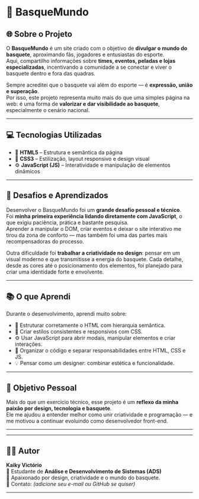 # 🏀 **BasqueMundo**

## 🌐 Sobre o Projeto  
O **BasqueMundo** é um site criado com o objetivo de **divulgar o mundo do basquete**, aproximando fãs, jogadores e entusiastas do esporte.  
Aqui, compartilho informações sobre **times, eventos, peladas e lojas especializadas**, incentivando a comunidade a se conectar e viver o basquete dentro e fora das quadras.  

Sempre acreditei que o basquete vai além do esporte — é **expressão, união e superação**.  
Por isso, este projeto representa muito mais do que uma simples página na web: é uma forma de **valorizar e dar visibilidade ao basquete**, especialmente o cenário nacional.  

---

## 💻 Tecnologias Utilizadas  
- 🧱 **HTML5** – Estrutura e semântica da página  
- 🎨 **CSS3** – Estilização, layout responsivo e design visual  
- ⚙️ **JavaScript (JS)** – Interatividade e manipulação de elementos dinâmicos  

---

## 🚀 Desafios e Aprendizados  
Desenvolver o BasqueMundo foi um **grande desafio pessoal e técnico**.  
Foi **minha primeira experiência lidando diretamente com JavaScript**, o que exigiu paciência, prática e bastante pesquisa.  
Aprender a manipular o DOM, criar eventos e deixar o site interativo me tirou da zona de conforto — mas também foi uma das partes mais recompensadoras do processo.  

Outra dificuldade foi **trabalhar a criatividade no design**: pensar em um visual moderno e que transmitisse a energia do basquete. Cada detalhe, desde as cores até o posicionamento dos elementos, foi planejado para criar uma identidade forte e envolvente.  

---

## 📚 O que Aprendi  
Durante o desenvolvimento, aprendi muito sobre:
- 📄 Estruturar corretamente o HTML com hierarquia semântica.  
- 🎨 Criar estilos consistentes e responsivos com CSS.  
- ⚙️ Usar JavaScript para abrir modais, manipular elementos e criar interações.  
- 🧠 Organizar o código e separar responsabilidades entre HTML, CSS e JS.  
- 💡 Pensar como um designer: combinar estética e funcionalidade.  

---

## 🎯 Objetivo Pessoal  
Mais do que um exercício técnico, esse projeto é um **reflexo da minha paixão por design, tecnologia e basquete**.  
Ele me ajudou a entender melhor como unir criatividade e programação — e me motivou a continuar evoluindo como desenvolvedor front-end.  

---


---

## 👨‍💻 Autor  
**Kaiky Victório**  
📘 Estudante de **Análise e Desenvolvimento de Sistemas (ADS)**  
🎨 Apaixonado por design, criatividade e o mundo do basquete.  
📧 Contato: *(adicione seu e-mail ou GitHub se quiser)*  

---

